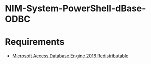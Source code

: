 # NIM-System-PowerShell-dBase-ODBC

# Requirements
- [Microsoft Access Database Engine 2016 Redistributable](https://www.microsoft.com/en-us/download/details.aspx?id=54920)

